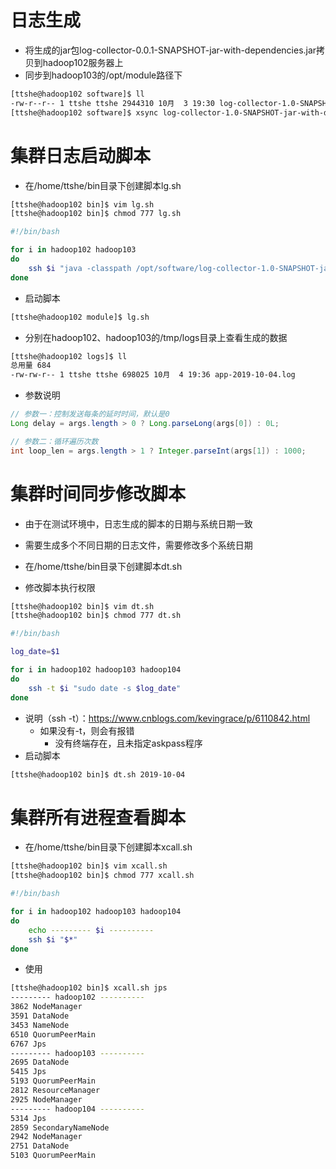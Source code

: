 # 日志生成

- 将生成的jar包log-collector-0.0.1-SNAPSHOT-jar-with-dependencies.jar拷贝到hadoop102服务器上
- 同步到hadoop103的/opt/module路径下

```bash
[ttshe@hadoop102 software]$ ll
-rw-r--r-- 1 ttshe ttshe 2944310 10月  3 19:30 log-collector-1.0-SNAPSHOT-jar-with-dependencies.jar
[ttshe@hadoop102 software]$ xsync log-collector-1.0-SNAPSHOT-jar-with-dependencies.jar
```



# 集群日志启动脚本

- 在/home/ttshe/bin目录下创建脚本lg.sh

```bash
[ttshe@hadoop102 bin]$ vim lg.sh
[ttshe@hadoop102 bin]$ chmod 777 lg.sh
```

```bash
#!/bin/bash

for i in hadoop102 hadoop103 
do
	ssh $i "java -classpath /opt/software/log-collector-1.0-SNAPSHOT-jar-with-dependencies.jar com.stt.demo.AppMain $1 $2 >/opt/module/test.log &"
done
```

- 启动脚本

```bash
[ttshe@hadoop102 module]$ lg.sh
```

- 分别在hadoop102、hadoop103的/tmp/logs目录上查看生成的数据

```bash
[ttshe@hadoop102 logs]$ ll
总用量 684
-rw-rw-r-- 1 ttshe ttshe 698025 10月  4 19:36 app-2019-10-04.log
```

- 参数说明

```java
// 参数一：控制发送每条的延时时间，默认是0
Long delay = args.length > 0 ? Long.parseLong(args[0]) : 0L;

// 参数二：循环遍历次数
int loop_len = args.length > 1 ? Integer.parseInt(args[1]) : 1000;
```



# 集群时间同步修改脚本

- 由于在测试环境中，日志生成的脚本的日期与系统日期一致
- 需要生成多个不同日期的日志文件，需要修改多个系统日期

- 在/home/ttshe/bin目录下创建脚本dt.sh
- 修改脚本执行权限

```bash
[ttshe@hadoop102 bin]$ vim dt.sh
[ttshe@hadoop102 bin]$ chmod 777 dt.sh
```

```bash
#!/bin/bash

log_date=$1

for i in hadoop102 hadoop103 hadoop104
do
	ssh -t $i "sudo date -s $log_date"
done
```

- 说明（ssh -t）：https://www.cnblogs.com/kevingrace/p/6110842.html
  - 如果没有-t，则会有报错
    - 没有终端存在，且未指定askpass程序
- 启动脚本

```bash
[ttshe@hadoop102 bin]$ dt.sh 2019-10-04
```



# 集群所有进程查看脚本

- 在/home/ttshe/bin目录下创建脚本xcall.sh

```bash
[ttshe@hadoop102 bin]$ vim xcall.sh
[ttshe@hadoop102 bin]$ chmod 777 xcall.sh
```

```bash
#!/bin/bash

for i in hadoop102 hadoop103 hadoop104
do
	echo --------- $i ----------
	ssh $i "$*"
done
```

- 使用

```bash
[ttshe@hadoop102 bin]$ xcall.sh jps
--------- hadoop102 ----------
3862 NodeManager
3591 DataNode
3453 NameNode
6510 QuorumPeerMain
6767 Jps
--------- hadoop103 ----------
2695 DataNode
5415 Jps
5193 QuorumPeerMain
2812 ResourceManager
2925 NodeManager
--------- hadoop104 ----------
5314 Jps
2859 SecondaryNameNode
2942 NodeManager
2751 DataNode
5103 QuorumPeerMain
```

